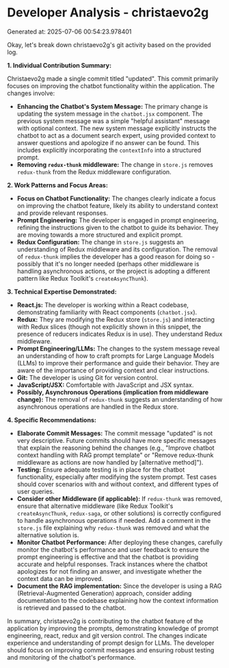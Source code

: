 # Developer Analysis - christaevo2g
Generated at: 2025-07-06 00:54:23.978401

Okay, let's break down christaevo2g's git activity based on the provided log.

**1. Individual Contribution Summary:**

Christaevo2g made a single commit titled "updated". This commit primarily focuses on improving the chatbot functionality within the application.  The changes involve:

*   **Enhancing the Chatbot's System Message:** The primary change is updating the system message in the `chatbot.jsx` component. The previous system message was a simple "helpful assistant" message with optional context.  The new system message explicitly instructs the chatbot to act as a document search expert, using provided context to answer questions and apologize if no answer can be found.  This includes explicitly incorporating the `contextInfo` into a structured prompt.
*   **Removing `redux-thunk` middleware:** The change in `store.js` removes `redux-thunk` from the Redux middleware configuration.

**2. Work Patterns and Focus Areas:**

*   **Focus on Chatbot Functionality:** The changes clearly indicate a focus on improving the chatbot feature, likely its ability to understand context and provide relevant responses.
*   **Prompt Engineering:** The developer is engaged in prompt engineering, refining the instructions given to the chatbot to guide its behavior.  They are moving towards a more structured and explicit prompt.
*   **Redux Configuration:** The change in `store.js` suggests an understanding of Redux middleware and its configuration. The removal of `redux-thunk` implies the developer has a good reason for doing so - possibly that it's no longer needed (perhaps other middleware is handling asynchronous actions, or the project is adopting a different pattern like Redux Toolkit's `createAsyncThunk`).

**3. Technical Expertise Demonstrated:**

*   **React.js:** The developer is working within a React codebase, demonstrating familiarity with React components (`chatbot.jsx`).
*   **Redux:** They are modifying the Redux store (`store.js`) and interacting with Redux slices (though not explicitly shown in this snippet, the presence of reducers indicates Redux is in use).  They understand Redux middleware.
*   **Prompt Engineering/LLMs:** The changes to the system message reveal an understanding of how to craft prompts for Large Language Models (LLMs) to improve their performance and guide their behavior.  They are aware of the importance of providing context and clear instructions.
*   **Git:**  The developer is using Git for version control.
*   **JavaScript/JSX:** Comfortable with JavaScript and JSX syntax.
*   **Possibly, Asynchronous Operations (implication from middleware change):** The removal of `redux-thunk` suggests an understanding of how asynchronous operations are handled in the Redux store.

**4. Specific Recommendations:**

*   **Elaborate Commit Messages:** The commit message "updated" is not very descriptive.  Future commits should have more specific messages that explain the reasoning behind the changes (e.g., "Improve chatbot context handling with RAG prompt template" or "Remove redux-thunk middleware as actions are now handled by [alternative method]").
*   **Testing:** Ensure adequate testing is in place for the chatbot functionality, especially after modifying the system prompt.  Test cases should cover scenarios with and without context, and different types of user queries.
*   **Consider other Middleware (if applicable):**  If `redux-thunk` was removed, ensure that alternative middleware (like Redux Toolkit's `createAsyncThunk`, `redux-saga`, or other solutions) is correctly configured to handle asynchronous operations if needed.  Add a comment in the `store.js` file explaining why `redux-thunk` was removed and what the alternative solution is.
*   **Monitor Chatbot Performance:**  After deploying these changes, carefully monitor the chatbot's performance and user feedback to ensure the prompt engineering is effective and that the chatbot is providing accurate and helpful responses. Track instances where the chatbot apologizes for not finding an answer, and investigate whether the context data can be improved.
*   **Document the RAG implementation:**  Since the developer is using a RAG (Retrieval-Augmented Generation) approach, consider adding documentation to the codebase explaining how the context information is retrieved and passed to the chatbot.

In summary, christaevo2g is contributing to the chatbot feature of the application by improving the prompts, demonstrating knowledge of prompt engineering, react, redux and git version control. The changes indicate experience and understanding of prompt design for LLMs. The developer should focus on improving commit messages and ensuring robust testing and monitoring of the chatbot's performance.
